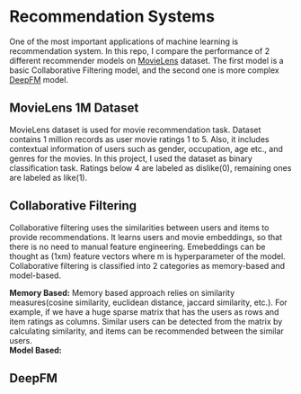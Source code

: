 # Recommendation Systems
One of the most important applications of machine learning is recommendation system. In this repo, I compare the performance of 2 different recommender models on 
[MovieLens](https://www.kaggle.com/datasets/odedgolden/movielens-1m-dataset) dataset. The first model is a basic Collaborative Filtering model, and the second one is more 
complex [DeepFM](https://www.ijcai.org/proceedings/2017/0239.pdf) model.
## MovieLens 1M Dataset
MovieLens dataset is used for movie recommendation task. Dataset contains 1 million records as user movie ratings 1 to 5. Also, it includes contextual information of users such as gender, occupation, age etc., and genres for the movies. In this project, I used the dataset as binary classification task. Ratings below 4 are labeled as dislike(0), remaining ones are labeled as like(1). 
## Collaborative Filtering
Collaborative filtering uses the similarities between users and items to provide recommendations. It learns users and movie embeddings, so that there is no need to manual
feature engineering. Emebeddings can be thought as (1xm) feature vectors where m is hyperparameter of the model. Collaborative filtering is classified into 2 categories as memory-based and model-based. <br/>

**Memory Based:** Memory based approach relies on similarity measures(cosine similarity, euclidean distance, jaccard similarity, etc.). For example, if we have a huge sparse matrix that has the users as rows and item ratings as columns. Similar users can be detected from the matrix by calculating similarity, and items can be recommended between the similar users.  <br/>
**Model Based:** 
## DeepFM
